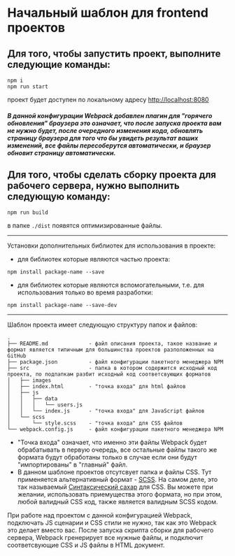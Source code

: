 # Начальный шаблон для frontend проектов

## Для того, чтобы запустить проект, выполните следующие команды:
```
npm i
npm run start
```
проект будет доступен по локальному адресу [http://localhost:8080](http://localhost:8080)
##### В данной конфигурации Webpack добавлен плагин для "горячего обновления" браузера это означает, что после запуска проекта вам не нужно будет, после очередного изменения кода, обновлять страницу браузера для того что бы увидеть результат ваших изменений, все файлы пересоберутся автоматически, и браузер обновит страницу автоматически.

## Для того, чтобы сделать сборку проекта для рабочего сервера, нужно выполнить следующую команду:
```
npm run build
```
в папке `./dist` появятся оптимизированные файлы.

---

Установки дополнительных библиотек для использования в проекте:
- для библиотек которые являются частью проекта:
```
npm install package-name --save
```
- для библиотек которые являются вспомогательными, т.е. для использования только во время разработки:
```
npm install package-name --save-dev
```

---

Шаблон проекта имеет следующую структуру папок и файлов:
```
.
├── README.md             - файл описания проекта, такое название и формат является типичным для большинства проектов разположенных на GitHub
├── package.json          - файл конфигурации пакетного менеджера NPM
├── src                   - папка в котором содержится исходный код проекта, по подпапкам разбит исходный код соответсвующих форматов
│   ├── images
│   ├── index.html        - "точка входа" для html файлов
│   ├── js
│   │   ├── data
│   │   │   └── users.js
│   │   └── index.js      - "точка входа" для JavaScript файлов
│   └── scss
│       └── style.scss    - "точка входа" для CSS файлов
└── webpack.config.js     - файл конфигурации пакетного менеджера NPM
```
* "Точка входа" означает, что именно эти файлы Webpack будет обрабатывать в первую очередь, все остальные файлы такого же формата будут обработаны только в случае если они будут "импортированы" в "главный" файл.
* В данном шаблоне проектов отсутсвует папка и файлы CSS. Тут применяется альтернативный формат - [SCSS](https://sass-scss.ru/). На самом деле, это так называемый [Синтаксический сахар](https://ru.wikipedia.org/wiki/%D0%A1%D0%B8%D0%BD%D1%82%D0%B0%D0%BA%D1%81%D0%B8%D1%87%D0%B5%D1%81%D0%BA%D0%B8%D0%B9_%D1%81%D0%B0%D1%85%D0%B0%D1%80) для CSS. Вы можете при желании, использовать приемущества этого формата, но при этом, любой валидный CSS код, также является валидным SCSS кодом.

При работе над проектом с данной конфигурацией Webpack, подключать JS сценарии и CSS стили не нужно, так как это Webpack это делает вместо вас.
После запуска скрипта сборки для рабочего сервера, Webpack гренерирует все нужные файлы, и подключит соответсвующие CSS и JS файлы в HTML документ.

